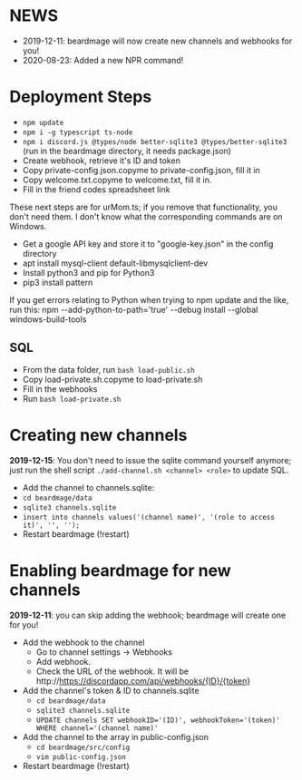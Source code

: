 # NEWS

-   2019-12-11: beardmage will now create new channels and webhooks for you!
-   2020-08-23: Added a new NPR command!

# Deployment Steps

-   `npm update`
-   `npm i -g typescript ts-node`
-   `npm i discord.js @types/node better-sqlite3 @types/better-sqlite3` (run in the beardmage directory, it needs package.json)
-   Create webhook, retrieve it's ID and token
-   Copy private-config.json.copyme to private-config.json, fill it in
-   Copy welcome.txt.copyme to welcome.txt, fill it in.
-   Fill in the friend codes spreadsheet link

These next steps are for urMom.ts; if you remove that functionality, you don't need them. I don't know what the corresponding commands are on Windows.

-   Get a google API key and store it to "google-key.json" in the config directory
-   apt install mysql-client default-libmysqlclient-dev
-   Install python3 and pip for Python3
-   pip3 install pattern

If you get errors relating to Python when trying to npm update and the like, run this:
npm --add-python-to-path='true' --debug install --global windows-build-tools

## SQL

-   From the data folder, run `bash load-public.sh`
-   Copy load-private.sh.copyme to load-private.sh
-   Fill in the webhooks
-   Run `bash load-private.sh`

# Creating new channels

**2019-12-15**: You don't need to issue the sqlite command yourself anymore; just run the shell script `./add-channel.sh <channel> <role>` to update SQL.

-   Add the channel to channels.sqlite:
-   `cd beardmage/data`
-   `sqlite3 channels.sqlite`
-   `insert into channels values('(channel name)', '(role to access it)', '', '');`
-   Restart beardmage (!restart)

# Enabling beardmage for new channels

**2019-12-11**: you can skip adding the webhook; beardmage will create one for you!

-   Add the webhook to the channel
    -   Go to channel settings -> Webhooks
    -   Add webhook.
    -   Check the URL of the webhook. It will be http://https://discordapp.com/api/webhooks/{ID}/{token}
-   Add the channel's token & ID to channels.sqlite
    -   `cd beardmage/data`
    -   `sqlite3 channels.sqlite`
    -   `UPDATE channels SET webhookID='(ID)', webhookToken='(token)' WHERE channel='(channel name)'`
-   Add the channel to the array in public-config.json
    -   `cd beardmage/src/config`
    -   `vim public-config.json`
-   Restart beardmage (!restart)
